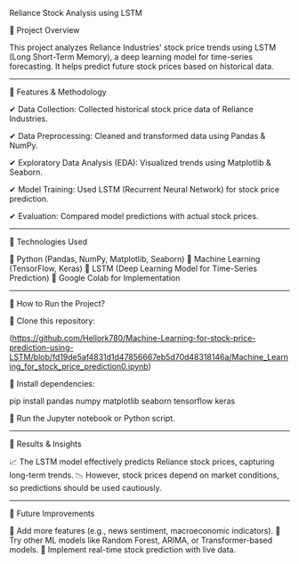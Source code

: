 Reliance Stock Analysis using LSTM

🔹 Project Overview

This project analyzes Reliance Industries' stock price trends using LSTM (Long Short-Term Memory), a deep learning model for time-series forecasting. It helps predict future stock prices based on historical data.


---

🔹 Features & Methodology

✔ Data Collection: Collected historical stock price data of Reliance Industries.

✔ Data Preprocessing: Cleaned and transformed data using Pandas & NumPy.

✔ Exploratory Data Analysis (EDA): Visualized trends using Matplotlib & Seaborn.

✔ Model Training: Used LSTM (Recurrent Neural Network) for stock price prediction.

✔ Evaluation: Compared model predictions with actual stock prices.


---

🔹 Technologies Used

📌 Python (Pandas, NumPy, Matplotlib, Seaborn)
📌 Machine Learning (TensorFlow, Keras)
📌 LSTM (Deep Learning Model for Time-Series Prediction)
📌 Google Colab for Implementation


---

🔹 How to Run the Project?

⿡ Clone this repository:

(https://github.com/Hellork780/Machine-Learning-for-stock-price-prediction-using-LSTM/blob/fd19de5af4831d1d47856667eb5d70d48318146a/Machine_Learning_for_stock_price_prediction0.ipynb)

⿢ Install dependencies:

pip install pandas numpy matplotlib seaborn tensorflow keras

⿣ Run the Jupyter notebook or Python script.


---

🔹 Results & Insights

📈 The LSTM model effectively predicts Reliance stock prices, capturing long-term trends.
📉 However, stock prices depend on market conditions, so predictions should be used cautiously.


---

🔹 Future Improvements

🔹 Add more features (e.g., news sentiment, macroeconomic indicators).
🔹 Try other ML models like Random Forest, ARIMA, or Transformer-based models.
🔹 Implement real-time stock prediction with live data.
